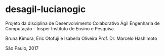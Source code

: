 # desagil-lucianogic

Projeto da disciplina de Desenvolvimento Colaborativo Ágil
Engenharia de Computação – Insper Instituto de Ensino e Pesquisa

Bruna Kimura, Eric Otofuji e Isabella Oliveira
Prof. Dr. Marcelo Hashimoto

São Paulo, 2017
